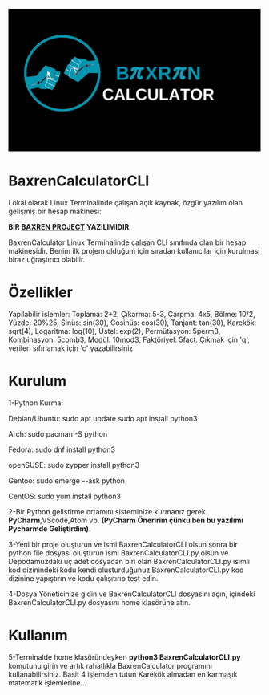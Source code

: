![BaxrenCalculator](BaxrenOS(1).png)
# BaxrenCalculatorCLI
Lokal olarak Linux Terminalinde çalışan açık kaynak, özgür yazılım olan gelişmiş bir hesap makinesi:

**BİR [BAXREN PROJECT](https://github.com/MrBaxren/BaxrenProject) YAZILIMIDIR**

BaxrenCalculator Linux Terminalinde çalışan CLI sınıfında olan bir hesap makinesidir.
Benim ilk projem olduğum için sıradan kullanıcılar için kurulması biraz uğraştırıcı olabilir.

# Özellikler
Yapılabilir işlemler: Toplama: 2+2, Çıkarma: 5-3, Çarpma: 4x5, Bölme: 10/2, Yüzde: 20%25, Sinüs: sin(30), Cosinüs: cos(30), Tanjant: tan(30), Karekök: sqrt(4), Logaritma: log(10), Üstel: exp(2), Permütasyon: 5perm3, Kombinasyon: 5comb3, Modül: 10mod3, Faktöriyel: 5fact. Çıkmak için 'q', verileri sıfırlamak için 'c' yazabilirsiniz.

# Kurulum
1-Python Kurma:

Debian/Ubuntu: 
sudo apt update
sudo apt install python3

Arch:
sudo pacman -S python

Fedora:
sudo dnf install python3

openSUSE:
sudo zypper install python3

Gentoo:
sudo emerge --ask python

CentOS:
sudo yum install python3


2-Bir Python geliştirme ortamını sisteminize kurmanız gerek. **PyCharm**,VScode,Atom vb. **(PyCharm Öneririm çünkü ben bu yazılımı Pycharmde Geliştirdim)**.

3-Yeni bir proje oluşturun ve ismi BaxrenCalculatorCLI olsun sonra bir python file dosyası oluşturun ismi BaxrenCalculatorCLI.py olsun ve Depodamuzdaki üç adet dosyadan biri olan BaxrenCalculatorCLI.py isimli kod dizinindeki kodu kendi oluşturduğunuz BaxrenCalculatorCLI.py kod dizinine yapıştırın ve kodu çalışıtırıp test edin. 

4-Dosya Yöneticinize gidin ve BaxrenCalculatorCLI dosyasını açın, içindeki BaxrenCalculatorCLI.py dosyasını home klasörüne atın.

# Kullanım
5-Terminalde home klasöründeyken **python3 BaxrenCalculatorCLI.py** komutunu girin ve artık rahatlıkla BaxrenCalculator programını kullanabilirsiniz.
Basit 4 işlemden tutun Karekök almadan en karmaşık matematik işlemlerine...

